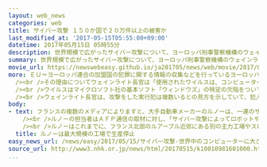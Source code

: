 ```yaml
---
layout: web_news
categories: web
title: サイバー攻撃 １５０か国で２０万件以上の被害か
last_modified_at: '2017-05-15T05:55:00+09:00'
datetime: 2017年05月15日 05時55分
description: 世界規模で広がったサイバー攻撃について、ヨーロッパ刑事警察機構のウェインライト長官は１４日、被害は少なくとも１５０か国で２０万件に上ると明らかにしたうえで、多くの企業が仕事に戻る週明けに被害が拡大するおそれがあるとして警戒を呼びかけました。
summary: 世界規模で広がったサイバー攻撃について、ヨーロッパ刑事警察機構のウェインライト長官は１４日、被害は少なくとも１５０か国で２０万件に上ると明らかにしたうえで、多くの企業が仕事に戻る週明けに被害が拡大するおそれがあるとして警戒を呼びかけました。
movie_url: https://newswebeasy.github.io/ja201705/news/web/movie/2017/05/15/k10010981601000.mp4
more: ＥＵ＝ヨーロッパ連合の加盟国の犯罪に関する情報の収集などを行っているヨーロッパ刑事警察機構のウェインライト長官は１４日、イギリスのテレビ各局のインタビューに応じ、サイバー攻撃の被害は少なくとも１５０か国で２０万件に上ることを明らかにしたうえで、「前例のない規模の攻撃だ」との見方を示しました。<br
  /><br />その理由についてウェインライト長官は「使用されたウイルスは、コンピューター１台が感染すると自動的に拡散する性質をもっているため、被害が広がり続けている」と指摘しました。<br
  /><br />ウイルスはマイクロソフト社の基本ソフト「ウィンドウズ」の特定の欠陥をついて感染するタイプのもので、ウェインライト長官は「週明けに多くの企業が仕事に戻ると、被害がさらに拡大するおそれがある」とし、欠陥のあるソフトを使っている企業に対して、速やかに対策を取るよう求めました。<br
  /><br />ウェインライト長官は、攻撃をした実行犯は複数いるとの見方を示していて、犯人の摘発へ向けて、アメリカのＦＢＩ＝連邦捜査局とも連携を進めることにしています。
body:
- text: フランスの複数のメディアによりますと、大手自動車メーカーのルノーは、一連のサイバー攻撃の影響で、新たにフランス北部のドゥエにある国内最大規模の工場で、１５日から生産を停止するとしています。<br
    /><br />ルノーの担当者はＡＦＰ通信の取材に対し、「サイバー攻撃によってロボットやコンピューターのプログラムが影響を受け、従業員は全員とても驚いている」と述べ、工場の早期再開に向けて対策を急いでいるとしています。<br
    /><br />ルノーはこれまでに、フランス北部のルアーブル近郊にある別の主力工場やスロベニアにある子会社の工場で生産を停止していることを明らかにしています。このうちスロベニアの工場では、情報システムの復旧作業が完了し、１５日には再開できる見通しだとしています。
  title: ルノーは最大規模の工場で生産停止
easy_news_url: /news/easy/2017/05/15/サイバー攻撃-世界中のコンピューターに大きな被害/
source_url: http://www3.nhk.or.jp/news/html/20170515/k10010981601000.html
...
```


